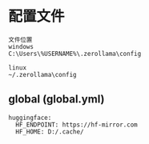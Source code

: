 # 配置文件



```
文件位置
windows
C:\Users\%USERNAME%\.zerollama\config

linux
~/.zerollama\config

```

## global (global.yml)
```
huggingface:
  HF_ENDPOINT: https://hf-mirror.com
  HF_HOME: D:/.cache/
```



